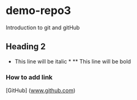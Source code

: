 # demo-repo3
Introduction to git and gitHub

## Heading 2 
* This line will be italic *
** This line will be bold

### How to add link 

[GitHub] (www.github.com) 
